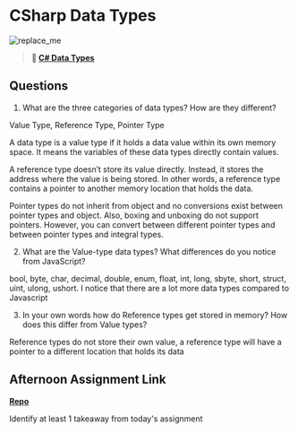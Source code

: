 # CSharp Data Types

![replace_me](https://codeworks.blob.core.windows.net/public/assets/img/illustrations/placeholder.svg)

> **📖 [C# Data Types](https://codeworksacademy.com/fs-student-guide/resources/wk10/01-CSharp-Generics)**

## Questions

1. What are the three categories of data types? How are they different?

Value Type, Reference Type, Pointer Type

A data type is a value type if it holds a data value within its own memory space. It means the variables of these data types directly contain values.

A reference type doesn’t store its value directly. Instead, it stores the address where the value is being stored. In other words, a reference type contains a pointer to another memory location that holds the data.

Pointer types do not inherit from object and no conversions exist between pointer types and object. Also, boxing and unboxing do not support pointers. However, you can convert between different pointer types and between pointer types and integral types.

2. What are the Value-type data types? What differences do you notice from JavaScript?

bool, byte, char, decimal, double, enum, float, int, long, sbyte, short, struct, uint, ulong, ushort. I notice that there are a lot more data types compared to Javascript

3. In your own words how do Reference types get stored in memory? How does this differ from Value types?

Reference types do not store their own value, a reference type will have a pointer to a different location that holds its data

## Afternoon Assignment Link

**[Repo](https://github.com/DrakeGraham4/rocks)**

Identify at least 1 takeaway from today's assignment
